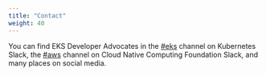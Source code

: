 ```yaml
---
title: "Contact"
weight: 40
---
```


You can find EKS Developer Advocates in the [#eks](https://kubernetes.slack.com/archives/C8SH2GSL9) channel on Kubernetes Slack, the [#aws](https://cloud-native.slack.com/archives/C0138M7A8C8) channel on Cloud Native Computing Foundation Slack, and many places on social media.
